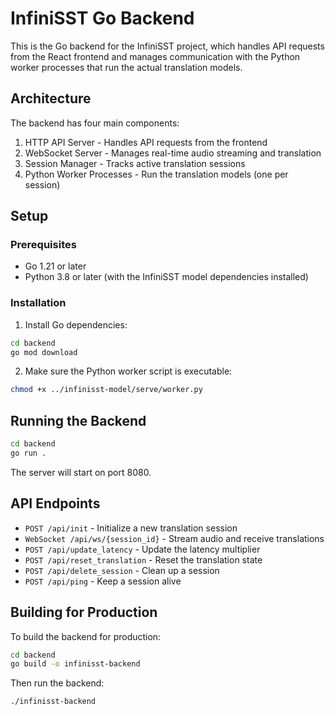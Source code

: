 # InfiniSST Go Backend

This is the Go backend for the InfiniSST project, which handles API requests from the React frontend and manages communication with the Python worker processes that run the actual translation models.

## Architecture

The backend has four main components:

1. HTTP API Server - Handles API requests from the frontend
2. WebSocket Server - Manages real-time audio streaming and translation
3. Session Manager - Tracks active translation sessions
4. Python Worker Processes - Run the translation models (one per session)

## Setup

### Prerequisites

- Go 1.21 or later
- Python 3.8 or later (with the InfiniSST model dependencies installed)

### Installation

1. Install Go dependencies:

```bash
cd backend
go mod download
```

2. Make sure the Python worker script is executable:

```bash
chmod +x ../infinisst-model/serve/worker.py
```

## Running the Backend

```bash
cd backend
go run .
```

The server will start on port 8080.

## API Endpoints

- `POST /api/init` - Initialize a new translation session
- `WebSocket /api/ws/{session_id}` - Stream audio and receive translations
- `POST /api/update_latency` - Update the latency multiplier
- `POST /api/reset_translation` - Reset the translation state
- `POST /api/delete_session` - Clean up a session
- `POST /api/ping` - Keep a session alive

## Building for Production

To build the backend for production:

```bash
cd backend
go build -o infinisst-backend
```

Then run the backend:

```bash
./infinisst-backend
``` 